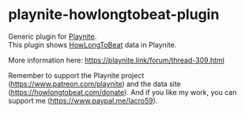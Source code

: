 # playnite-howlongtobeat-plugin
Generic plugin for [Playnite](https://playnite).  
This plugin shows [HowLongToBeat](https://howlongtobeat.com/) data in Playnite. 

More information here: https://playnite.link/forum/thread-309.html

Remember to support the Playnite project (https://www.patreon.com/playnite) and the data site (https://howlongtobeat.com/donate).
And if you like my work, you can support me (https://www.paypal.me/lacro59).